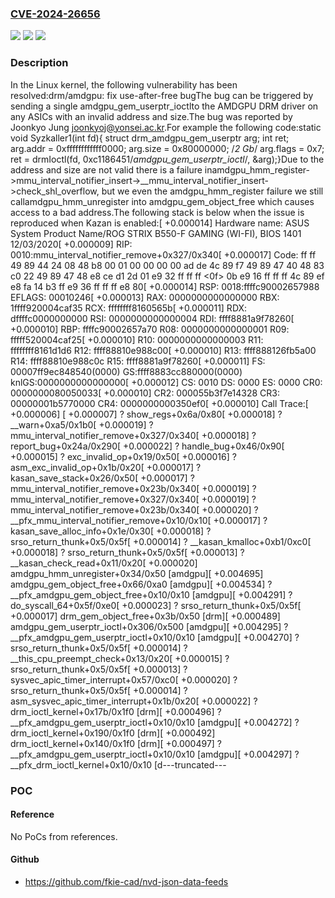 ### [CVE-2024-26656](https://cve.mitre.org/cgi-bin/cvename.cgi?name=CVE-2024-26656)
![](https://img.shields.io/static/v1?label=Product&message=Linux&color=blue)
![](https://img.shields.io/static/v1?label=Version&message=1da177e4c3f41524e886b7f1b8a0c1fc7321cac2%3C%202e13f88e01ae7e28a7e831bf5c2409c4748e0a60%20&color=brighgreen)
![](https://img.shields.io/static/v1?label=Vulnerability&message=n%2Fa&color=brighgreen)

### Description

In the Linux kernel, the following vulnerability has been resolved:drm/amdgpu: fix use-after-free bugThe bug can be triggered by sending a single amdgpu_gem_userptr_ioctlto the AMDGPU DRM driver on any ASICs with an invalid address and size.The bug was reported by Joonkyo Jung <joonkyoj@yonsei.ac.kr>.For example the following code:static void Syzkaller1(int fd){	struct drm_amdgpu_gem_userptr arg;	int ret;	arg.addr = 0xffffffffffff0000;	arg.size = 0x80000000; /*2 Gb*/	arg.flags = 0x7;	ret = drmIoctl(fd, 0xc1186451/*amdgpu_gem_userptr_ioctl*/, &arg);}Due to the address and size are not valid there is a failure inamdgpu_hmm_register->mmu_interval_notifier_insert->__mmu_interval_notifier_insert->check_shl_overflow, but we even the amdgpu_hmm_register failure we still callamdgpu_hmm_unregister into  amdgpu_gem_object_free which causes access to a bad address.The following stack is below when the issue is reproduced when Kazan is enabled:[  +0.000014] Hardware name: ASUS System Product Name/ROG STRIX B550-F GAMING (WI-FI), BIOS 1401 12/03/2020[  +0.000009] RIP: 0010:mmu_interval_notifier_remove+0x327/0x340[  +0.000017] Code: ff ff 49 89 44 24 08 48 b8 00 01 00 00 00 00 ad de 4c 89 f7 49 89 47 40 48 83 c0 22 49 89 47 48 e8 ce d1 2d 01 e9 32 ff ff ff <0f> 0b e9 16 ff ff ff 4c 89 ef e8 fa 14 b3 ff e9 36 ff ff ff e8 80[  +0.000014] RSP: 0018:ffffc90002657988 EFLAGS: 00010246[  +0.000013] RAX: 0000000000000000 RBX: 1ffff920004caf35 RCX: ffffffff8160565b[  +0.000011] RDX: dffffc0000000000 RSI: 0000000000000004 RDI: ffff8881a9f78260[  +0.000010] RBP: ffffc90002657a70 R08: 0000000000000001 R09: fffff520004caf25[  +0.000010] R10: 0000000000000003 R11: ffffffff8161d1d6 R12: ffff88810e988c00[  +0.000010] R13: ffff888126fb5a00 R14: ffff88810e988c0c R15: ffff8881a9f78260[  +0.000011] FS:  00007ff9ec848540(0000) GS:ffff8883cc880000(0000) knlGS:0000000000000000[  +0.000012] CS:  0010 DS: 0000 ES: 0000 CR0: 0000000080050033[  +0.000010] CR2: 000055b3f7e14328 CR3: 00000001b5770000 CR4: 0000000000350ef0[  +0.000010] Call Trace:[  +0.000006]  <TASK>[  +0.000007]  ? show_regs+0x6a/0x80[  +0.000018]  ? __warn+0xa5/0x1b0[  +0.000019]  ? mmu_interval_notifier_remove+0x327/0x340[  +0.000018]  ? report_bug+0x24a/0x290[  +0.000022]  ? handle_bug+0x46/0x90[  +0.000015]  ? exc_invalid_op+0x19/0x50[  +0.000016]  ? asm_exc_invalid_op+0x1b/0x20[  +0.000017]  ? kasan_save_stack+0x26/0x50[  +0.000017]  ? mmu_interval_notifier_remove+0x23b/0x340[  +0.000019]  ? mmu_interval_notifier_remove+0x327/0x340[  +0.000019]  ? mmu_interval_notifier_remove+0x23b/0x340[  +0.000020]  ? __pfx_mmu_interval_notifier_remove+0x10/0x10[  +0.000017]  ? kasan_save_alloc_info+0x1e/0x30[  +0.000018]  ? srso_return_thunk+0x5/0x5f[  +0.000014]  ? __kasan_kmalloc+0xb1/0xc0[  +0.000018]  ? srso_return_thunk+0x5/0x5f[  +0.000013]  ? __kasan_check_read+0x11/0x20[  +0.000020]  amdgpu_hmm_unregister+0x34/0x50 [amdgpu][  +0.004695]  amdgpu_gem_object_free+0x66/0xa0 [amdgpu][  +0.004534]  ? __pfx_amdgpu_gem_object_free+0x10/0x10 [amdgpu][  +0.004291]  ? do_syscall_64+0x5f/0xe0[  +0.000023]  ? srso_return_thunk+0x5/0x5f[  +0.000017]  drm_gem_object_free+0x3b/0x50 [drm][  +0.000489]  amdgpu_gem_userptr_ioctl+0x306/0x500 [amdgpu][  +0.004295]  ? __pfx_amdgpu_gem_userptr_ioctl+0x10/0x10 [amdgpu][  +0.004270]  ? srso_return_thunk+0x5/0x5f[  +0.000014]  ? __this_cpu_preempt_check+0x13/0x20[  +0.000015]  ? srso_return_thunk+0x5/0x5f[  +0.000013]  ? sysvec_apic_timer_interrupt+0x57/0xc0[  +0.000020]  ? srso_return_thunk+0x5/0x5f[  +0.000014]  ? asm_sysvec_apic_timer_interrupt+0x1b/0x20[  +0.000022]  ? drm_ioctl_kernel+0x17b/0x1f0 [drm][  +0.000496]  ? __pfx_amdgpu_gem_userptr_ioctl+0x10/0x10 [amdgpu][  +0.004272]  ? drm_ioctl_kernel+0x190/0x1f0 [drm][  +0.000492]  drm_ioctl_kernel+0x140/0x1f0 [drm][  +0.000497]  ? __pfx_amdgpu_gem_userptr_ioctl+0x10/0x10 [amdgpu][  +0.004297]  ? __pfx_drm_ioctl_kernel+0x10/0x10 [d---truncated---

### POC

#### Reference
No PoCs from references.

#### Github
- https://github.com/fkie-cad/nvd-json-data-feeds

